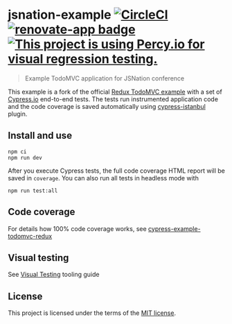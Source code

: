 # jsnation-example [![CircleCI](https://circleci.com/gh/cypress-io/jsnation-example.svg?style=svg)](https://circleci.com/gh/cypress-io/jsnation-example) [![renovate-app badge][renovate-badge]][renovate-app] [![This project is using Percy.io for visual regression testing.](https://percy.io/static/images/percy-badge.svg)](https://percy.io/cypress-io/jsnation-example)
> Example TodoMVC application for JSNation conference

This example is a fork of the official [Redux TodoMVC example](https://github.com/reduxjs/redux/tree/master/examples/todomvc) with a set of [Cypress.io](https://www.cypress.io) end-to-end tests. The tests run instrumented application code and the code coverage is saved automatically using [cypress-istanbul](https://github.com/cypress-io/cypress-istanbul) plugin.

## Install and use

```shell
npm ci
npm run dev
```

After you execute Cypress tests, the full code coverage HTML report will be saved in `coverage`. You can also run all tests in headless mode with

```shell
npm run test:all
```

## Code coverage

For details how 100% code coverage works, see [cypress-example-todomvc-redux](https://github.com/cypress-io/cypress-example-todomvc-redux)

## Visual testing

See [Visual Testing](https://docs.cypress.io/guides/tooling/visual-testing.html) tooling guide

## License

This project is licensed under the terms of the [MIT license](/LICENSE.md).

[renovate-badge]: https://img.shields.io/badge/renovate-app-blue.svg
[renovate-app]: https://renovateapp.com/
